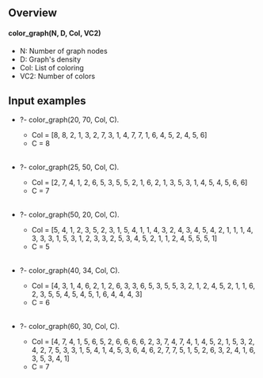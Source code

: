 ## Overview

#### color_graph(N, D, Col, VC2)
- N: Number of graph nodes
- D: Graph's density
- Col: List of coloring
- VC2: Number of colors



## Input examples

- ?- color_graph(20, 70, Col, C).
  * Col = [8, 8, 2, 1, 3, 2, 7, 3, 1, 4, 7, 7, 1, 6, 4, 5, 2, 4, 5, 6]
  * C = 8
  <br />
  
- ?- color_graph(25, 50, Col, C).
  * Col = [2, 7, 4, 1, 2, 6, 5, 3, 5, 5, 2, 1, 6, 2, 1, 3, 5, 3, 1, 4, 5, 4, 5, 6, 6]
  * C = 7
  <br />
  
- ?- color_graph(50, 20, Col, C).
  * Col = [5, 4, 1, 2, 3, 5, 2, 3, 1, 5, 4, 1, 1, 4, 3, 2, 4, 3, 4, 5, 4, 2, 1, 1, 1, 4, 3, 3, 3, 1, 5, 3, 1, 2, 3, 3, 2, 5, 3, 4, 5, 2, 1, 1, 2, 4, 5, 5, 5, 1]
  * C = 5
  <br />

- ?- color_graph(40, 34, Col, C).
  * Col = [4, 3, 1, 4, 6, 2, 1, 2, 6, 3, 3, 6, 5, 3, 5, 5, 3, 2, 1, 2, 4, 5, 2, 1, 1, 6, 2, 3, 5, 5, 4, 5, 4, 5, 1, 6, 4, 4, 4, 3]
  * C = 6
  <br />
   
- ?- color_graph(60, 30, Col, C).
  * Col = [4, 7, 4, 1, 5, 6, 5, 2, 6, 6, 6, 6, 2, 3, 7, 4, 7, 4, 1, 4, 5, 2, 1, 5, 3, 2, 4, 2, 7, 5, 3, 3, 1, 5, 4, 1, 4, 5, 3, 6, 4, 6, 2, 7, 7, 5, 1, 5, 2, 6, 3, 2, 4, 1, 6, 3, 5, 3, 4, 1]
  * C = 7
